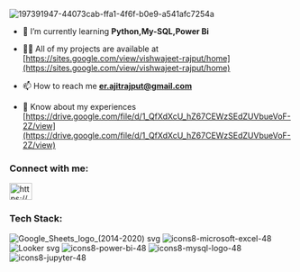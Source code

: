 ![197391947-44073cab-ffa1-4f6f-b0e9-a541afc7254a](https://user-images.githubusercontent.com/88282209/219847233-29bf097e-a376-4da1-92a2-dc0412ab170e.gif)



- 🌱 I’m currently learning **Python,My-SQL,Power Bi**

- 👨‍💻 All of my projects are available at [https://sites.google.com/view/vishwajeet-rajput/home](https://sites.google.com/view/vishwajeet-rajput/home)

- 📫 How to reach me **er.ajitrajput@gmail.com**

- 📄 Know about my experiences [https://drive.google.com/file/d/1_QfXdXcU_hZ67CEWzSEdZUVbueVoF-2Z/view](https://drive.google.com/file/d/1_QfXdXcU_hZ67CEWzSEdZUVbueVoF-2Z/view)

<h3 align="left">Connect with me:</h3>
<p align="left">
<a href="https://linkedin.com/in/https://www.linkedin.com/in/vishwajeet-rajput-92b685218/" target="blank"><img align="center" src="https://raw.githubusercontent.com/rahuldkjain/github-profile-readme-generator/master/src/images/icons/Social/linked-in-alt.svg" alt="https://www.linkedin.com/in/vishwajeet-rajput-92b685218/" height="30" width="40" /></a>
</p>








<h3 align="left">Tech Stack:</h3>


![Google_Sheets_logo_(2014-2020) svg](https://user-images.githubusercontent.com/88282209/219849720-ed8644c5-99ad-48fb-96b2-f1b0482c53a4.png)
![icons8-microsoft-excel-48](https://user-images.githubusercontent.com/88282209/219850028-c4d7451a-3708-4281-bb74-9fc56bdf10ef.png)
![Looker svg](https://user-images.githubusercontent.com/88282209/219849609-5cb486be-1538-4cfc-82b9-7999dd43c55e.png)
![icons8-power-bi-48](https://user-images.githubusercontent.com/88282209/219850388-778ed3c5-d78d-4246-bbc3-e311715fa147.png)
![icons8-mysql-logo-48](https://user-images.githubusercontent.com/88282209/219851299-c7a82c04-3e11-4888-9621-257750214be4.png)
![icons8-jupyter-48](https://user-images.githubusercontent.com/88282209/219851446-10e4c0ac-fa76-47fc-bdd1-aebeed58c920.png)
